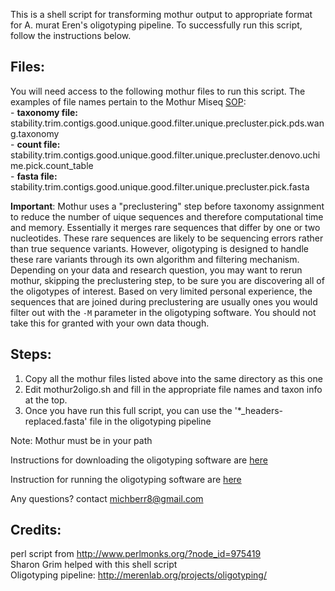 This is a shell script for transforming mothur output to appropriate format for A. murat Eren's oligotyping pipeline. To successfully run this script, follow the instructions below.

## Files:
You will need access to the following mothur files to run this script. The examples of file names pertain to the Mothur Miseq [SOP](http://www.mothur.org/wiki/MiSeq_SOP):   
	- **taxonomy file:** stability.trim.contigs.good.unique.good.filter.unique.precluster.pick.pds.wang.taxonomy        
	- **count file:** stability.trim.contigs.good.unique.good.filter.unique.precluster.denovo.uchime.pick.count_table               
	- **fasta file:** stability.trim.contigs.good.unique.good.filter.unique.precluster.pick.fasta    

**Important**: Mothur uses a "preclustering" step before taxonomy assignment to reduce the number of uique sequences and therefore computational time and memory. Essentially it merges rare sequences that differ by one or two nucleotides. These rare sequences are likely to be sequencing errors rather than true sequence variants. However, oligotyping is designed to handle these rare variants through its own algorithm and filtering mechanism. Depending on your data and research question, you may want to rerun mothur, skipping the preclustering step, to be sure you are discovering all of the oligotypes of interest. Based on very limited personal experience, the sequences that are joined during preclustering are usually ones you would filter out with the `-M` parameter in the oligotyping software. You should not take this for granted with your own data though.     
   

## Steps:

1) Copy all the mothur files listed above into the same directory as this one                 
2) Edit mothur2oligo.sh and fill in the appropriate file names and taxon info at the top.          
3) Once you have run this full script, you can use the '*_headers-replaced.fasta' file in the oligotyping pipeline    
   
Note: Mothur must be in your path

Instructions for downloading the oligotyping software are [here](http://merenlab.org/2014/08/16/installing-the-oligotyping-pipeline/)            
                
Instruction for running the oligotyping software are [here](http://merenlab.org/2012/05/11/oligotyping-pipeline-explained/)   
      
Any questions? contact michberr8@gmail.com

## Credits:    
perl script from http://www.perlmonks.org/?node_id=975419       
Sharon Grim helped with this shell script         
Oligotyping pipeline: http://merenlab.org/projects/oligotyping/         
